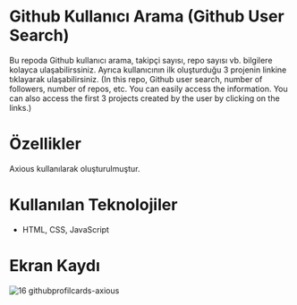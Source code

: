 <h1> Github Kullanıcı Arama (Github User Search) </h1>

Bu repoda Github kullanıcı arama, takipçi sayısı, repo sayısı vb. bilgilere kolayca ulaşabilirssiniz. Ayrıca kullanıcının ilk oluşturduğu 3 projenin linkine tıklayarak ulaşabilirsiniz. (In this repo, Github user search, number of followers, number of repos, etc. You can easily access the information. You can also access the first 3 projects created by the user by clicking on the links.)

# Özellikler
  Axious kullanılarak oluşturulmuştur.

# Kullanılan Teknolojiler

- HTML, CSS, JavaScript

# Ekran Kaydı
![16 githubprofilcards-axious](https://github.com/cngkorkmaz/github-profil-cards-axious/assets/164249002/82b1ae61-ef75-4423-bed0-ff229424e0c9)
